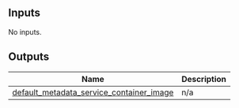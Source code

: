 <!-- BEGIN_TF_DOCS -->
## Inputs

No inputs.

## Outputs

| Name | Description |
|------|-------------|
| <a name="output_default_metadata_service_container_image"></a> [default\_metadata\_service\_container\_image](#output\_default\_metadata\_service\_container\_image) | n/a |
<!-- END_TF_DOCS -->
